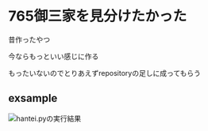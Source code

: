 # 765御三家を見分けたかった

昔作ったやつ

今ならもっといい感じに作る

もったいないのでとりあえずrepositoryの足しに成ってもらう

## exsample

![hantei.pyの実行結果](https://user-images.githubusercontent.com/33972190/41193775-682d64fe-6c4c-11e8-8309-273f6da6b487.jpg)